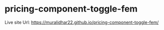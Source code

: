 # pricing-component-toggle-fem

Live site Url: https://muralidhar22.github.io/pricing-component-toggle-fem/
